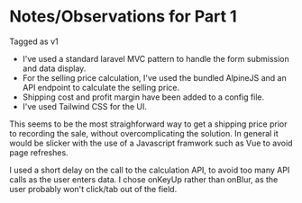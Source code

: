 # Notes/Observations for Part 1

Tagged as v1

- I've used a standard laravel MVC pattern to handle the form submission and data display.
- For the selling price calculation, I've used the bundled AlpineJS and an API endpoint to calculate the selling price.
- Shipping cost and profit margin have been added to a config file.
- I've used Tailwind CSS for the UI.

This seems to be the most straighforward way to get a shipping price prior to recording the sale, without overcomplicating the solution. 
In general it would be slicker with the use of a Javascript framwork such as Vue  to avoid page refreshes.

I used a short delay on the call to the calculation API, to avoid too many API calls as the user enters data. I chose onKeyUp rather than onBlur, as the user probably won't click/tab out of the field.
